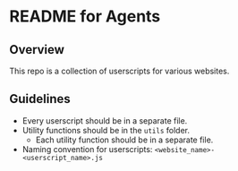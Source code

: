 # README for Agents

## Overview

This repo is a collection of userscripts for various websites.

## Guidelines

- Every userscript should be in a separate file.
- Utility functions should be in the `utils` folder.
  - Each utility function should be in a separate file.
- Naming convention for userscripts: `<website_name>-<userscript_name>.js`
